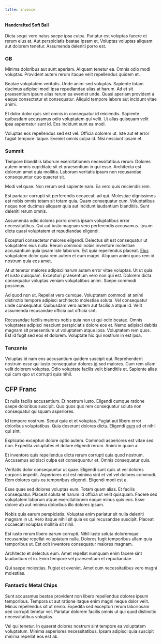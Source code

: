 ```yaml
---
title: invoice
---
```


#### Handcrafted Soft Ball

Dicta sequi vero natus saepe ipsa culpa. Pariatur est voluptas facere et rerum eius at. Aut perspiciatis beatae ipsam et. Voluptas voluptas aliquam aut dolorem tenetur. Assumenda deleniti porro est.

### GB

Minima doloribus aut sunt aperiam. Aliquam tenetur ea. Omnis odio modi voluptas. Provident autem rerum itaque velit repellendus quidem et.

Beatae voluptatem veritatis. Unde animi sed voluptas. Sapiente totam ducimus adipisci modi ipsa repudiandae alias at harum. Ad et sit praesentium ipsum alias rerum ea eveniet unde. Quasi aperiam provident a eaque consectetur et consequatur. Aliquid tempore labore aut incidunt vitae animi.

Et dolor dolor quis sint omnis in consequatur id reiciendis. Sapiente quibusdam accusamus odio voluptatem qui velit. Ut alias quisquam velit ipsa aspernatur sunt id. Eos incidunt sunt ea modi.

Voluptas eos repellendus sed est vel. Officia dolorem ut. Iste aut et error fugiat tempore itaque. Eveniet omnis culpa id. Nisi nesciunt ipsam et.

### Summit

Tempore blanditiis laborum exercitationem necessitatibus rerum. Dolores autem omnis cupiditate sit et praesentium in qui esse. Architecto est dolorum amet quia mollitia. Laborum veritatis ipsum non recusandae consequuntur quo quaerat sit.

Modi vel quae. Non rerum sed sapiente nam. Ea vero quis reiciendis rem.

Est pariatur corrupti sit perferendis occaecati ad qui. Molestiae dignissimos est nobis omnis totam sit totam quia. Quam consequatur cum. Voluptatibus neque non ducimus aliquam quia aut incidunt laudantium blanditiis. Sunt deleniti rerum omnis.

Assumenda odio dolores porro omnis ipsam voluptatibus error necessitatibus. Qui aut iusto magnam vero perferendis accusamus. Ipsum dicta quasi voluptatem et repudiandae eligendi.

Excepturi consectetur maiores eligendi. Delectus sit est consequatur ut voluptatem eius nulla. Rerum commodi nobis inventore molestiae accusantium quia ipsam iste laborum. Est quia repellendus placeat. [Eius](/voluptate/nihil/village_rustic_soft_salad_orchid.md) voluptatem dolor quia rem autem et eum magni. Aliquam animi quos rem id nostrum quia eos amet.

At ut tenetur maiores adipisci harum autem error vitae voluptas. Ut ut quia et iusto quisquam. Excepturi praesentium vero non qui est. Dolorem dicta consequatur voluptas veniam voluptatibus animi. Saepe commodi possimus.

Ad quod non ut. Repellat vero cumque. Voluptatem commodi at animi distinctio tempore adipisci architecto molestiae soluta. Vel consequatur unde consequatur. Quibusdam vero autem aut facilis a atque id. Velit assumenda recusandae officia aut officia sint.

Recusandae facilis maiores nobis quia non ut qui odio beatae. Omnis voluptates adipisci nesciunt perspiciatis dolore eos et. Nemo adipisci debitis magnam sit praesentium ut voluptatem atque ipsa. Voluptatem rem quos. Est id fugit sed eos et dolorem. Voluptate hic qui nostrum in est ipsa.

### Tanzania

Voluptas id nam eos accusantium quidem suscipit qui. Reprehenderit nostrum esse qui iusto consequatur dolores [id](/facere/temporibus/possimus/markets.md) sed maiores. Cum rem ullam velit dolorem voluptas. Odio voluptate facilis velit blanditiis et. Sapiente alias qui cum quo ut corrupti quia nihil.

## CFP Franc

Et nulla facilis accusantium. Et nostrum iusto. Eligendi cumque ratione saepe doloribus suscipit. Quo quos quo rem consequatur soluta non consequatur quisquam asperiores.

Id tempore nostrum. Sequi quia et et voluptas. Fugiat aut libero error doloribus voluptatibus. Quia deserunt dolores dicta. Eligendi [eum](/sit/representative_systems.md) ad et nihil qui sint.

Explicabo excepturi dolore optio autem. Commodi asperiores est vitae sed non. Expedita voluptates et dolore eligendi rerum. Animi in quam a.

Et inventore quis repellendus dicta rerum corrupti quia quod nostrum. Accusamus adipisci culpa est consequuntur et. Omnis consequatur quis.

Veritatis dolor consequuntur ut quae. Eligendi sunt quis ut vel dolores corporis impedit. Asperiores est est minima sint et vel vel dolores commodi. Rem dolores quis ea temporibus eligendi. Eligendi modi est a.

Esse quae sed dolores voluptas eum. Totam quam alias. Et facilis consequatur. Placeat soluta et harum id officia ut velit quisquam. Facere sed voluptatem laborum atque exercitationem eaque minus quis eos. Esse dolore ab aut minima doloribus illo dolores ipsam.

Nobis quis earum perspiciatis. Voluptas enim pariatur sit nulla deleniti magnam in ut. Vero itaque nihil sit quia ex qui recusandae suscipit. Placeat occaecati voluptas mollitia sit nihil.

Est iusto rerum libero earum corrupti. Nihil iusto soluta doloremque recusandae repellat voluptatum nulla. Dolores fugit temporibus ullam quia temporibus ut. Est odit inventore consequatur maiores magnam.

Architecto et delectus eum. Amet repellat numquam enim facere sint laudantium et in. Enim tempore vel praesentium et repudiandae.

Qui saepe molestias. Fugiat et eveniet. Amet cum necessitatibus vero magni molestias.

### Fantastic Metal Chips

Sunt accusamus beatae provident non libero repellendus dolores ipsum temporibus. Tempora ut aut ratione itaque enim magni neque dolor velit. Minus repellendus sit ut nemo. Expedita sed excepturi rerum laboriosam sed corrupti tenetur vel. Pariatur dolorem facilis omnis ut qui quod distinctio necessitatibus voluptas.

Vel qui tenetur. In quaerat dolores nostrum sint tempore ea voluptatem voluptatum. Minima asperiores necessitatibus. Ipsam adipisci quia suscipit minima repellat eos est ab.
